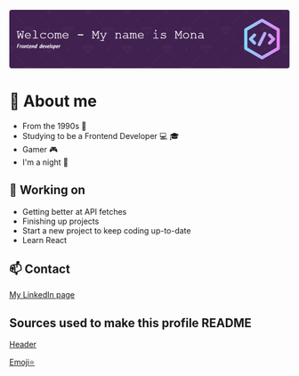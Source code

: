 ![Header](./github-header-image.png)

<!--
**Littlaa/Littlaa** is a ✨ _special_ ✨ repository because its `README.md` (this file) appears on your GitHub profile.

Here are some ideas to get you started:

- 🔭 I’m currently working on ...
- 🌱 I’m currently learning ...
- 👯 I’m looking to collaborate on ...
- 🤔 I’m looking for help with ...
- 💬 Ask me about ...
- 📫 How to reach me: ...
- 😄 Pronouns: ...
- ⚡ Fun fact: ...
-->

# :book: About me

- From the 1990s :floppy_disk:
- Studying to be a Frontend Developer :computer: :mortar_board:
- Gamer :video_game:
- I'm a night 🦉

## :wrench: Working on

- Getting better at API fetches
- Finishing up projects
- Start a new project to keep coding up-to-date
- Learn React

## :mailbox: Contact

[My LinkedIn page](http://www.linkedin.com/in/mona-dagsland-56ba85226)

## Sources used to make this profile README

[Header](https://leviarista.github.io/github-profile-header-generator/)

[Emoji:star:](https://www.webfx.com/tools/emoji-cheat-sheet/)
